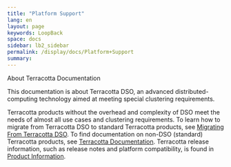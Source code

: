```yaml
---
title: "Platform Support"
lang: en
layout: page
keywords: LoopBack
space: docs
sidebar: lb2_sidebar
permalink: /display/docs/Platform+Support
summary:
---
```


<div class="confluence-information-macro confluence-information-macro-information">

About Terracotta Documentation

<div class="confluence-information-macro-body">

This documentation is about Terracotta DSO, an advanced distributed-computing technology aimed at meeting special clustering requirements.

Terracotta products without the overhead and complexity of DSO meet the needs of almost all use cases and clustering requirements. To learn how to migrate from Terracotta DSO to standard Terracotta products, see [Migrating From Terracotta DSO](Migrating+From+Terracotta+DSO). To find documentation on non-DSO (standard) Terracotta products, see [Terracotta Documentation](http://terracotta.org/documentation). Terracotta release information, such as release notes and platform compatibility, is found in [Product Information](/display/release/Home).

</div>

</div>





